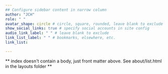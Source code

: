 ```yaml
---
## Configure sidebar content in narrow column
author: "JCH"
role: " "
avatar_shape: circle # circle, square, rounded, leave blank to exclude
show_social_links: true # specify social accounts in site config
audio_link_label: " " # leave blank to exclude
link_list_label: " " # bookmarks, elsewhere, etc.
link_list:

---
```


** index doesn't contain a body, just front matter above.
See about/list.html in the layouts folder **
